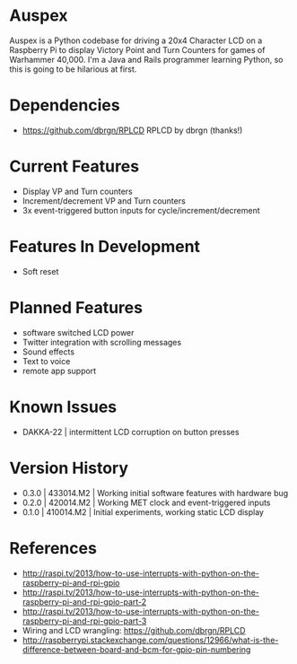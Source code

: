 Auspex
======
Auspex is a Python codebase for driving a 20x4 Character LCD on a Raspberry Pi to display Victory Point and Turn Counters for games of Warhammer 40,000.
I'm a Java and Rails programmer learning Python, so this is going to be hilarious at first.

Dependencies
======
* https://github.com/dbrgn/RPLCD RPLCD by dbrgn (thanks!)

Current Features
======
* Display VP and Turn counters
* Increment/decrement VP and Turn counters
* 3x event-triggered button inputs for cycle/increment/decrement

Features In Development
======
* Soft reset

Planned Features
======
* software switched LCD power
* Twitter integration with scrolling messages
* Sound effects
* Text to voice
* remote app support

Known Issues
======
* DAKKA-22 | intermittent LCD corruption on button presses

Version History
=====
* 0.3.0 | 433014.M2 | Working initial software features with hardware bug
* 0.2.0 | 420014.M2 | Working MET clock and event-triggered inputs
* 0.1.0 | 410014.M2 | Initial experiments, working static LCD display

References
=====
* http://raspi.tv/2013/how-to-use-interrupts-with-python-on-the-raspberry-pi-and-rpi-gpio
* http://raspi.tv/2013/how-to-use-interrupts-with-python-on-the-raspberry-pi-and-rpi-gpio-part-2
* http://raspi.tv/2013/how-to-use-interrupts-with-python-on-the-raspberry-pi-and-rpi-gpio-part-3
* Wiring and LCD wrangling: https://github.com/dbrgn/RPLCD
* http://raspberrypi.stackexchange.com/questions/12966/what-is-the-difference-between-board-and-bcm-for-gpio-pin-numbering
